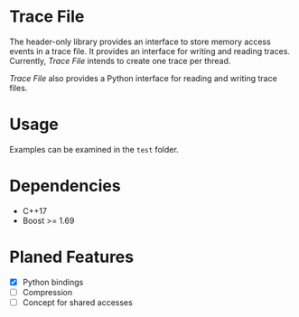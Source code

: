 # Trace File

The header-only library provides an interface to store memory access events in a trace file.
It provides an interface for writing and reading traces.
Currently, *Trace File* intends to create one trace per thread. 

*Trace File* also provides a Python interface for reading and writing trace files.

# Usage
Examples can be examined in the `test` folder.

# Dependencies
* C++17
* Boost >= 1.69

# Planed Features
- [x] Python bindings
- [ ] Compression
- [ ] Concept for shared accesses